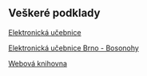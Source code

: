 ## Veškeré podklady


[Elektronická učebnice](https://eluc.ikap.cz/verejne/ucebnice/25/lekce)

[Elektronická učebnice Brno - Bosonohy](https://www.soubosonohy.cz/e-knihovna)

[Webová knihovna](https://ejmskoly.publi.cz/?filter=free)
